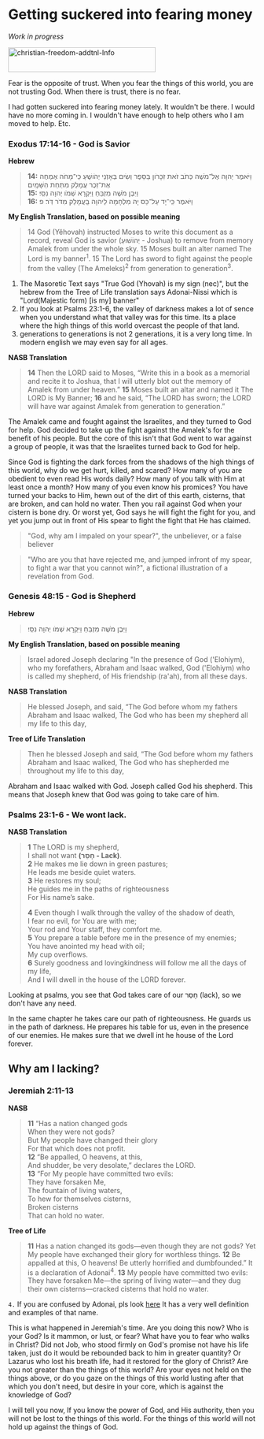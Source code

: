 # Getting suckered into fearing money
_Work in progress_

<img class="alignnone size-medium wp-image-5323" src="https://brianbyexperience.files.wordpress.com/2015/08/christian-freedom-addtnl-info.png?w=300" alt="christian-freedom-addtnl-Info" width="300" height="50" />

Fear is the opposite of trust. When you fear the things of this world, you are not trusting God. When there is trust, there is no fear.

I had gotten suckered into fearing money lately. It wouldn't be there. I would have no more coming in. I wouldn't have enough to help others who I am moved to help. Etc.

### Exodus 17:14-16 - God is Savior
**Hebrew**
>**14:** וַיֹּאמֶר יְהוָה אֶל־מֹשֶׁה כְּתֹב זֹאת זִכָּרֹון בַּסֵּפֶר וְשִׂים בְּאָזְנֵי יְהֹושֻׁעַ כִּֽי־מָחֹה אֶמְחֶה אֶת־זֵכֶר עֲמָלֵק מִתַּחַת הַשָּׁמָֽיִם׃<br/> 
>**15:** וַיִּבֶן מֹשֶׁה מִזְבֵּחַ וַיִּקְרָא שְׁמֹו יְהוָה נִסִּֽי׃ <br/>
>**16:** וַיֹּאמֶר כִּֽי־יָד עַל־כֵּס יָהּ מִלְחָמָה לַיהוָה בַּֽעֲמָלֵק מִדֹּר דֹּֽר׃ פ 

**My English Translation, based on possible meaning**
>14 God (Yĕhovah) instructed Moses to write this document as a record, reveal God is savior (יְהוֹשׁוּעַ - Joshua) to remove from memory Amalek from under the whole sky. 15 Moses built an alter named The Lord is my banner<sup>1</sup>.  15 The Lord has sword to fight against the people from the valley (The Ameleks)<sup>2</sup> from generation to generation<sup>3</sup>.

1. The Masoretic Text says "True God (Yhovah) is my sign (nec)", but the hebrew from the Tree of Life translation says Adonai-Nissi which is "Lord(Majestic form) [is my] banner"
2. If you look at Psalms 23:1-6, the valley of darkness makes a lot of sence when you understand what that valley was for this time. Its a place where the high things of this world overcast the people of that land.
3. generations to generations is not 2 generations, it is a very long time. In modern english we may even say for all ages.

**NASB Translation**
>**14** Then the LORD said to Moses, “Write this in a book as a memorial and recite it to  Joshua, that I will utterly blot out the memory of Amalek from under heaven.” **15** Moses built an altar and named it The LORD is My Banner; **16** and he said, “The LORD has sworn; the LORD will have war against Amalek from generation to generation.”

The Amalek came and fought against the Israelites, and they turned to God for help. God decided to take up the fight against the Amalek's for the benefit of his people. But the core of this isn't that God went to war against a group of people, it was that the Israelites turned back to God for help.

Since God is fighting the dark forces from the shadows of the high things of this world, why do we get hurt, killed, and scared? How many of you are obedient to even read His words daily? How many of you talk with Him at least once a month? How many of you even know his promices? You have turned your backs to Him, hewn out of the dirt of this earth, cisterns, that are broken, and can hold no water. Then you rail against God when your cistern is bone dry. Or worst yet, God says he will fight the fight for you, and yet you jump out in front of His spear to fight the fight that He has claimed. 

>"God, why am I impaled on your spear?", the unbeliever, or a false believer

>"Who are you that have rejected me, and jumped infront of my spear, to fight a war that you cannot win?", a fictional illustration of a revelation from God.

### Genesis 48:15 - God is Shepherd
**Hebrew**
>וַיִּבֶן מֹשֶׁה מִזְבֵּחַ וַיִּקְרָא שְׁמֹו יְהוָה נִסִּֽי׃ 

**My English Translation, based on possible meaning**
>Israel adored Joseph declaring "In the presence of God ('Elohiym), who my forefathers, Abraham and Isaac walked, God ('Elohiym) who is called my shepherd, of His friendship (ra'ah), from all these days.

**NASB Translation**
>He blessed Joseph, and said, “The God before whom my fathers Abraham and Isaac walked, The God who has been my shepherd all my life to this day,

**Tree of Life Translation**
>Then he blessed Joseph and said, “The God before whom my fathers Abraham and Isaac walked, The God who has shepherded me throughout my life to this day, 

Abraham and Isaac walked with God. Joseph called God his shepherd. This means that Joseph knew that God was going to take care of him.

### Psalms 23:1-6 - We wont lack.

**NASB Translation**
>**1** The LORD is my shepherd,<br/>
I shall not want **(חָסֵר - Lack)**.<br/>
**2** He makes me lie down in green pastures;<br/>
He leads me beside quiet waters.<br/>
**3** He restores my soul;<br/>
He guides me in the paths of righteousness<br/>
For His name’s sake.
>
>**4** Even though I walk through the valley of the shadow of death,<br/>
I fear no evil, for You are with me;<br/>
Your rod and Your staff, they comfort me.<br/>
**5** You prepare a table before me in the presence of my enemies;<br/>
You have anointed my head with oil;<br/>
My cup overflows.<br/>
**6** Surely goodness and lovingkindness will follow me all the days of my life,<br/>
And I will dwell in the house of the LORD forever.

Looking at psalms, you see that God takes care of our חָסֵר (lack), so we don't have any need.

In the same chapter he takes care our path of righteousness. He guards us in the path of darkness. He prepares his table for us, even in the presence of our enemies. He makes sure that we dwell int he house of the Lord forever.

## Why am I lacking?
### Jeremiah 2:11-13
**NASB**
> **11** “Has a nation changed gods<br/>
When they were not gods?<br/>
But My people have changed their glory<br/>
For that which does not profit.<br/>
**12** “Be appalled, O heavens, at this,<br/>
And shudder, be very desolate,” declares the LORD.<br/>
**13** “For My people have committed two evils:<br/>
They have forsaken Me,<br/>
The fountain of living waters,<br/>
To hew for themselves cisterns,<br/>
Broken cisterns<br/>
That can hold no water.

**Tree of Life**
>**11** Has a nation changed its gods—even though they are not gods? Yet My people have exchanged their glory for worthless things. **12** Be appalled at this, O heavens! Be utterly horrified and dumbfounded.” It is a declaration of Adonai<sup>4</sup>. 
**13** My people have committed two evils: They have forsaken Me—the spring of living water—and they dug their own cisterns—cracked cisterns that hold no water. 

`4.` If you are confused by Adonai, pls look [here](http://www.hebrew4christians.com/Names_of_G-d/Adonai/adonai.html) It has a very well definition and examples of that name.

This is what happened in Jeremiah's time. Are you doing this now? Who is your God? Is it mammon, or lust, or fear? What have you to fear who walks in Christ? Did not Job, who stood firmly on God's promise not have his life taken, just do it would be rebounded back to him in greater quantity? Or Lazarus who lost his breath life, had it restored for the glory of Christ? Are you not greater than the things of this world? Are your eyes not held on the things above, or do you gaze on the things of this world lusting after that which you don't need, but desire in your core, which is against the knowledge of God?

I will tell you now, If you know the power of God, and His authority, then you will not be lost to the things of this world. For the things of this world will not hold up against the things of God. 
